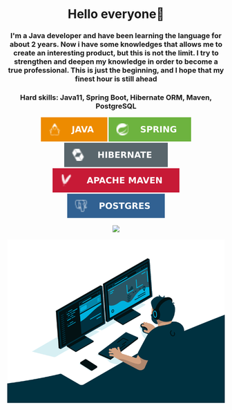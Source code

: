 <body>
  <center>
    <big><b></big><h1 align="center"> Hello everyone👋 </h1></b></big>
    <h3 align="center"> I'm a Java developer and have been learning the language for about 2 years. Now i have some knowledges that allows me to create an interesting product, but this is not the limit. 
    I try to strengthen and deepen my knowledge in order to become a true professional. This is just the beginning, and I hope that my finest hour is still ahead</h3>
    <h3 align="center"> Hard skills: Java11, Spring Boot, Hibernate ORM, Maven, PostgreSQL</h3>
    <p align="center"><img src= "https://github.com/AssortedCaret/AssortedCaret/blob/main/Badges/java.svg">
    <img src= "https://github.com/AssortedCaret/AssortedCaret/blob/main/Badges/spring.svg">
    <img src= "https://github.com/AssortedCaret/AssortedCaret/blob/main/Badges/hibernate.svg">
    <img src="https://github.com/AssortedCaret/AssortedCaret/blob/main/Badges/Maven.svg">
    <img src="https://github.com/AssortedCaret/AssortedCaret/blob/main/Badges/postgres.svg"></p>
    <p align="center"><img src= "https://www.codewars.com/users/AssortedCaret/badges/large"></p>
    <p align="center"><img src= "https://github.com/AssortedCaret/AssortedCaret/blob/main/Badges/prog.gif"></p>
  </center>
</body>
<!--
**AssortedCaret/AssortedCaret** is a ✨ _special_ ✨ repository because its `README.md` (this file) appears on your GitHub profile.

Here are some ideas to get you started:

- 🔭 I’m currently working on ...
- 🌱 I’m currently learning ...
- 👯 I’m looking to collaborate on ...
- 🤔 I’m looking for help with ...
- 💬 Ask me about ...
- 📫 How to reach me: ...
- 😄 Pronouns: ...
- ⚡ Fun fact: ...
-->
